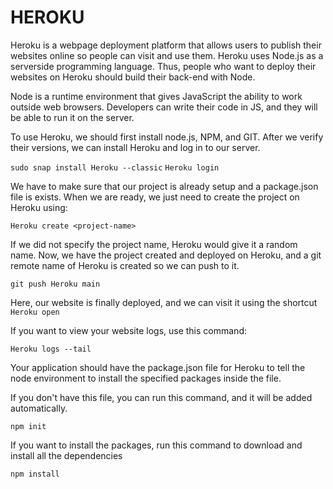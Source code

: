 # HEROKU

Heroku is a webpage deployment platform that allows users to publish their websites online so people can visit and use them. Heroku uses Node.js as a serverside programming language. Thus, people who want to deploy their websites on Heroku should build their back-end with Node.

Node is a runtime environment that gives JavaScript the ability to work outside web browsers. Developers can write their code in JS, and they will be able to run it on the server.

To use Heroku, we should first install node.js, NPM, and GIT. After we verify their versions, we can install Heroku and log in to our server.

`sudo snap install Heroku --classic`
`Heroku login`

We have to make sure that our project is already setup and a package.json file is exists. When we are ready, we just need to create the project on Heroku using:

`Heroku create <project-name>`

If we did not specify the project name, Heroku would give it a random name. Now, we have the project created and deployed on Heroku, and a git remote name of Heroku is created so we can push to it.

`git push Heroku main`

Here, our website is finally deployed, and we can visit it using the shortcut `Heroku open`

If you want to view your website logs, use this command:

`Heroku logs --tail`

Your application should have the package.json file for Heroku to tell the node environment to install the specified packages inside the file.

If you don't have this file, you can run this command, and it will be added automatically.

`npm init`

If you want to install the packages, run this command to download and install all the dependencies

`npm install`
